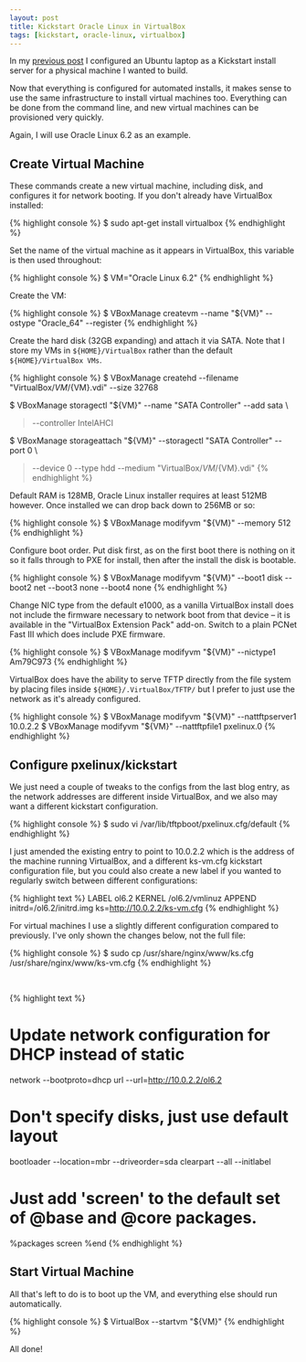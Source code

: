 ```yaml
---
layout: post
title: Kickstart Oracle Linux in VirtualBox
tags: [kickstart, oracle-linux, virtualbox]
---
```


In my [previous post](/posts/2012/01/kickstart-oracle-linux-from-ubuntu/) I
configured an Ubuntu laptop as a Kickstart install server for a physical
machine I wanted to build.

Now that everything is configured for automated installs, it makes sense to use
the same infrastructure to install virtual machines too.  Everything can be
done from the command line, and new virtual machines can be provisioned very
quickly.

Again, I will use Oracle Linux 6.2 as an example.

## Create Virtual Machine

These commands create a new virtual machine, including disk, and configures it
for network booting.  If you don't already have VirtualBox installed:

{% highlight console %}
$ sudo apt-get install virtualbox
{% endhighlight %}

Set the name of the virtual machine as it appears in VirtualBox, this variable
is then used throughout:

{% highlight console %}
$ VM="Oracle Linux 6.2"
{% endhighlight %}

Create the VM:

{% highlight console %}
$ VBoxManage createvm --name "${VM}" --ostype "Oracle_64" --register
{% endhighlight %}

Create the hard disk (32GB expanding) and attach it via SATA. Note that I store
my VMs in `${HOME}/VirtualBox` rather than the default `${HOME}/VirtualBox VMs`.

{% highlight console %}
$ VBoxManage createhd --filename "VirtualBox/${VM}/${VM}.vdi" --size 32768

$ VBoxManage storagectl "${VM}" --name "SATA Controller" --add sata \
>   --controller IntelAHCI

$ VBoxManage storageattach "${VM}" --storagectl "SATA Controller" --port 0 \
>   --device 0 --type hdd --medium "VirtualBox/${VM}/${VM}.vdi"
{% endhighlight %}

Default RAM is 128MB, Oracle Linux installer requires at least 512MB however.
Once installed we can drop back down to 256MB or so:

{% highlight console %}
$ VBoxManage modifyvm "${VM}" --memory 512
{% endhighlight %}

Configure boot order. Put disk first, as on the first boot there is nothing on
it so it falls through to PXE for install, then after the install the disk is
bootable.

{% highlight console %}
$ VBoxManage modifyvm "${VM}" --boot1 disk --boot2 net --boot3 none --boot4 none
{% endhighlight %}

Change NIC type from the default e1000, as a vanilla VirtualBox install does
not include the firmware necessary to network boot from that device – it is
available in the "VirtualBox Extension Pack" add-on.  Switch to a plain PCNet
Fast III which does include PXE firmware.

{% highlight console %}
$ VBoxManage modifyvm "${VM}" --nictype1 Am79C973
{% endhighlight %}

VirtualBox does have the ability to serve TFTP directly from the file system by
placing files inside `${HOME}/.VirtualBox/TFTP/` but I prefer to just use the
network as it's already configured.

{% highlight console %}
$ VBoxManage modifyvm "${VM}" --nattftpserver1 10.0.2.2
$ VBoxManage modifyvm "${VM}" --nattftpfile1 pxelinux.0
{% endhighlight %}

## Configure pxelinux/kickstart

We just need a couple of tweaks to the configs from the last blog entry, as the
network addresses are different inside VirtualBox, and we also may want a
different kickstart configuration.

{% highlight console %}
$ sudo vi /var/lib/tftpboot/pxelinux.cfg/default
{% endhighlight %}

I just amended the existing entry to point to 10.0.2.2 which is the address of
the machine running VirtualBox, and a different ks-vm.cfg kickstart
configuration file, but you could also create a new label if you wanted to
regularly switch between different configurations:

{% highlight text %}
LABEL ol6.2
    KERNEL /ol6.2/vmlinuz
    APPEND initrd=/ol6.2/initrd.img ks=http://10.0.2.2/ks-vm.cfg
{% endhighlight %}

For virtual machines I use a slightly different configuration compared to
previously.  I've only shown the changes below, not the full file:

{% highlight console %}
$ sudo cp /usr/share/nginx/www/ks.cfg /usr/share/nginx/www/ks-vm.cfg
{% endhighlight %}

<br />

{% highlight text %}
# Update network configuration for DHCP instead of static
network --bootproto=dhcp
url --url=http://10.0.2.2/ol6.2

# Don't specify disks, just use default layout
bootloader --location=mbr --driveorder=sda
clearpart --all --initlabel

# Just add 'screen' to the default set of @base and @core packages.
%packages
screen
%end
{% endhighlight %}

## Start Virtual Machine

All that's left to do is to boot up the VM, and everything else should run automatically.

{% highlight console %}
$ VirtualBox --startvm "${VM}"
{% endhighlight %}

All done!
